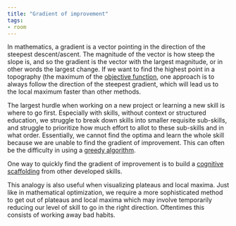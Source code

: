 ```yaml
---
title: "Gradient of improvement"
tags: 
- room
---
```


In mathematics, a gradient is a vector pointing in the direction of the steepest descent/ascent. The magnitude of the vector is how steep the slope is, and so the gradient is the vector with the largest magnitude, or in other words the largest change. If we want to find the highest point in a topography (the maximum of the [objective function](objective%20function.md), one approach is to always follow the direction of the steepest gradient, which will lead us to the local maximum faster than other methods.

The largest hurdle when working on a new project or learning a new skill is where to go first. Especially with skills, without context or structured education, we struggle to break down skills into smaller requisite sub-skills, and struggle to prioritize how much effort to allot to these sub-skills and in what order. Essentially, we cannot find the optima and learn the whole skill because we are unable to find the gradient of improvement. This can often be the difficulty in using a [greedy algorithm](greedy%20algorithm.md).

One way to quickly find the gradient of improvement is to build a [cognitive scaffolding](cognitive%20scaffolding.md) from other developed skills.

This analogy is also useful when visualizing plateaus and local maxima. Just like in mathematical optimization, we require a more sophisticated method to get out of plateaus and local maxima which may involve temporarily reducing our level of skill to go in the right direction. Oftentimes this consists of working away bad habits.